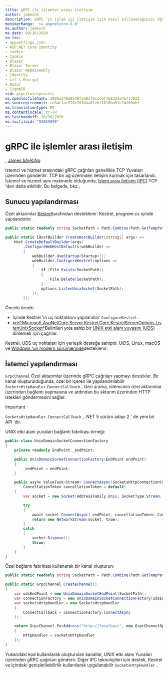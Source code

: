 ```yaml
---
title: gRPC ile işlemler arası iletişim
author: jamesnk
description: GRPC 'yi işlem içi iletişim için nasıl kullanacağınızı öğrenin.
monikerRange: '>= aspnetcore-5.0'
ms.author: jamesnk
ms.date: 09/16/2020
no-loc:
- appsettings.json
- ASP.NET Core Identity
- cookie
- Cookie
- Blazor
- Blazor Server
- Blazor WebAssembly
- Identity
- Let's Encrypt
- Razor
- SignalR
uid: grpc/interprocess
ms.openlocfilehash: d806a340d8540fce8af6ccc6ff68325e4b733922
ms.sourcegitcommit: ca34c1ac578e7d3daa0febf1810ba5fc74f60bbf
ms.translationtype: MT
ms.contentlocale: tr-TR
ms.lasthandoff: 10/30/2020
ms.locfileid: "93059890"
---
```

# <a name="inter-process-communication-with-grpc"></a>gRPC ile işlemler arası iletişim

, [James bAyKiNg](https://twitter.com/jamesnk)

istemci ve hizmet arasındaki gRPC çağrıları genellikle TCP Yuvaları üzerinden gönderilir. TCP bir ağ üzerinden iletişim kurmak için tasarlandı. İstemci ve hizmet aynı makinede olduğunda, [Işlem arası iletişim (IPC)](https://wikipedia.org/wiki/Inter-process_communication) TCP 'den daha etkilidir. Bu belgede, bkz..

## <a name="server-configuration"></a>Sunucu yapılandırması

Özel aktarımlar [Kestrel](xref:fundamentals/servers/kestrel)tarafından desteklenir. Kestrel, *program.cs* içinde yapılandırılır:

```csharp
public static readonly string SocketPath = Path.Combine(Path.GetTempPath(), "socket.tmp");

public static IHostBuilder CreateHostBuilder(string[] args) =>
    Host.CreateDefaultBuilder(args)
        .ConfigureWebHostDefaults(webBuilder =>
        {
            webBuilder.UseStartup<Startup>();
            webBuilder.ConfigureKestrel(options =>
            {
                if (File.Exists(SocketPath))
                {
                    File.Delete(SocketPath);
                }
                options.ListenUnixSocket(SocketPath);
            });
        });
```

Önceki örnek:

* İçinde Kestrel 'in uç noktalarını yapılandırır `ConfigureKestrel` .
* <xref:Microsoft.AspNetCore.Server.Kestrel.Core.KestrelServerOptions.ListenUnixSocket*>Belirtilen yola sahip bir [UNIX etki alanı yuvasını (UDS)](https://wikipedia.org/wiki/Unix_domain_socket) dinlemek için çağrılar.

Kestrel, UDS uç noktaları için yerleşik desteğe sahiptir. UıDS, Linux, macOS ve [Windows 'un modern sürümlerinde](https://devblogs.microsoft.com/commandline/af_unix-comes-to-windows/)desteklenir.

## <a name="client-configuration"></a>İstemci yapılandırması

`GrpcChannel` Özel aktarımlar üzerinde gRPC çağrıları yapmayı destekler. Bir kanal oluşturulduğunda, özel bir içeren ile yapılandırılabilir `SocketsHttpHandler` `ConnectCallback` . Geri arama, istemcinin özel aktarımlar üzerinden bağlantı yapmasına ve ardından bu aktarım üzerinden HTTP istekleri göndermesini sağlar.

> [!IMPORTANT]
> `SocketsHttpHandler.ConnectCallback` , .NET 5 sürüm adayı 2 ' de yeni bir API 'dir.

UNIX etki alanı yuvaları bağlantı fabrikası örneği:

```csharp
public class UnixDomainSocketConnectionFactory
{
    private readonly EndPoint _endPoint;

    public UnixDomainSocketConnectionFactory(EndPoint endPoint)
    {
        _endPoint = endPoint;
    }

    public async ValueTask<Stream> ConnectAsync(SocketsHttpConnectionContext _,
        CancellationToken cancellationToken = default)
    {
        var socket = new Socket(AddressFamily.Unix, SocketType.Stream, ProtocolType.Unspecified);

        try
        {
            await socket.ConnectAsync(_endPoint, cancellationToken).ConfigureAwait(false);
            return new NetworkStream(socket, true);
        }
        catch
        {
            socket.Dispose();
            throw;
        }
    }
}
```

Özel bağlantı fabrikası kullanarak bir kanal oluşturun:

```csharp
public static readonly string SocketPath = Path.Combine(Path.GetTempPath(), "socket.tmp");

public static GrpcChannel CreateChannel()
{
    var udsEndPoint = new UnixDomainSocketEndPoint(SocketPath);
    var connectionFactory = new UnixDomainSocketConnectionFactory(udsEndPoint);
    var socketsHttpHandler = new SocketsHttpHandler
    {
        ConnectCallback = connectionFactory.ConnectAsync
    };

    return GrpcChannel.ForAddress("http://localhost", new GrpcChannelOptions
    {
        HttpHandler = socketsHttpHandler
    });
}
```

Yukarıdaki kod kullanılarak oluşturulan kanallar, UNIX etki alanı Yuvaları üzerinden gRPC çağrıları gönderir. Diğer IPC teknolojileri için destek, Kestrel ve içindeki genişletilebilirlik kullanılarak uygulanabilir `SocketsHttpHandler` .
